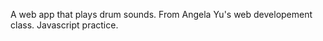 A web app that plays drum sounds. From Angela Yu's web developement class. Javascript practice.     
